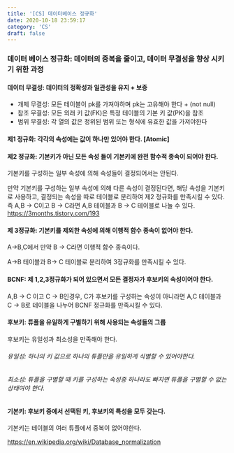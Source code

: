 ```yaml
---
title: '[CS] 데이터베이스 정규화' 
date: 2020-10-18 23:59:17
category: 'CS'
draft: false
---
```



### 데이터 베이스 정규화: 데이터의 중복을 줄이고, 데이터 무결성을 향상 시키기 위한 과정

#### 데이터 무결성: 데이터의 정확성과 일관성을 유지 + 보증

- 개체 무결성: 모든 테이블이 pk를 가져야하며 pk는 고유해야 한다 + (not null)
- 참조 무결성: 모든 외래 키 값(FK)은 특정 테이블의 기본 키 값(PK)을 참조
- 범위 무결성: 각 열의 값은 정위된 범위 또는 형식에 유효한 값을 가져야한다

#### 제1 정규화: 각각의 속성에는 값이 하나만 있어야 한다. [Atomic]

#### 제2 정규화: 기본키가 아닌 모든 속성 들이 기본키에 완전 함수적 종속이 되어야 한다.

기본키를 구성하는 일부 속성에 의해 속성들이 결정되어서는 안된다.

만약 기본키를 구성하는 일부 속성에 의해 다른 속성이 결정된다면, 해당 속성을 기본키로 사용하고, 결정되는 속성을 따로 테이블로 분리하여 제2 정규화를 만족시킬 수 있다.
즉 A,B -> C이고 B -> C라면 A,B 테이블과 B -> C 테이블로 나눌 수 있다.
https://3months.tistory.com/193

#### 제 3정규화: 기본키를 제외한 속성에 의해 이행적 함수 종속이 없어야 한다.

A->B,C에서 만약 B -> C라면 이행적 함수 종속이다.

A->B 테이블과 B-> C 테이블로 분리하여 3정규화를 만족시킬 수 있다.

#### BCNF: 제 1,2,3정규화가 되어 있으면서 모든 결정자가 후보키의 속성이어야 한다.

A,B -> C 이고 C -> B인경우, C가 후보키를 구성하는 속성이 아니라면 
A,C 테이블과 C -> B로 테이블을 나누어 BCNF 정규화를 만족시킬 수 있다.

#### 후보키: 튜플을 유일하게 구별하기 위해 사용되는 속성들의 그룹
후보키는 유일성과 최소성을 만족해야 한다.

###### 유일성: 하나의 키 값으로 하나의 튜플만을 유일하게 식별할 수 있어야한다.

###### 최소성: 튜플을 구별할 때 키를 구성하는 속성중 하나라도 빠지면 튜플을 구별할 수 없는 상태여야 한다.


#### 기본키: 후보키 중에서 선택된 키, 후보키의 특성을 모두 갖는다. 
기본키는 테이블의 여러 튜플에서 중복이 없어야한다.

https://en.wikipedia.org/wiki/Database_normalization